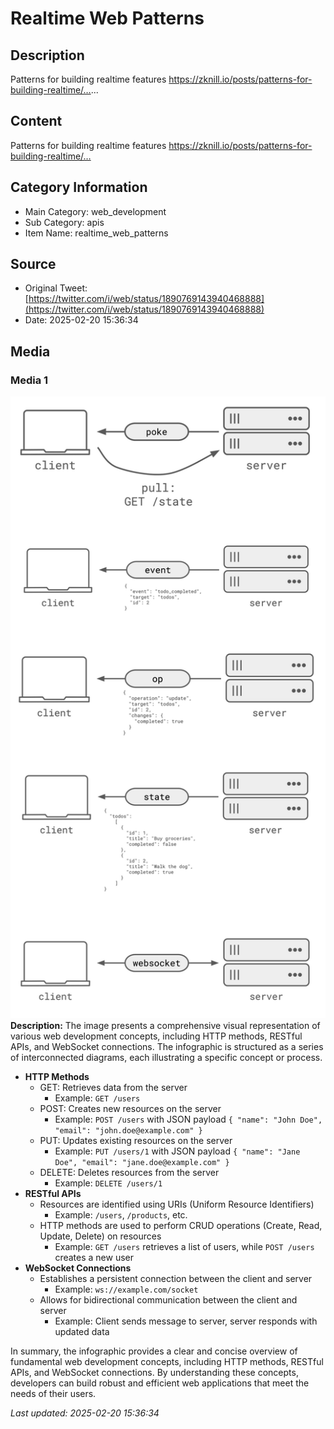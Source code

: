 # Realtime Web Patterns

## Description
Patterns for building realtime features
https://zknill.io/posts/patterns-for-building-realtime/…...

## Content
Patterns for building realtime features
https://zknill.io/posts/patterns-for-building-realtime/…

## Category Information

- Main Category: web_development
- Sub Category: apis
- Item Name: realtime_web_patterns

## Source

- Original Tweet: [https://twitter.com/i/web/status/1890769143940468888](https://twitter.com/i/web/status/1890769143940468888)
- Date: 2025-02-20 15:36:34

## Media

### Media 1
![media_0](./media_0.jpg)
**Description:** The image presents a comprehensive visual representation of various web development concepts, including HTTP methods, RESTful APIs, and WebSocket connections. The infographic is structured as a series of interconnected diagrams, each illustrating a specific concept or process.

*   **HTTP Methods**
    *   GET: Retrieves data from the server
        *   Example: `GET /users`
    *   POST: Creates new resources on the server
        *   Example: `POST /users` with JSON payload `{ "name": "John Doe", "email": "john.doe@example.com" }`
    *   PUT: Updates existing resources on the server
        *   Example: `PUT /users/1` with JSON payload `{ "name": "Jane Doe", "email": "jane.doe@example.com" }`
    *   DELETE: Deletes resources from the server
        *   Example: `DELETE /users/1`
*   **RESTful APIs**
    *   Resources are identified using URIs (Uniform Resource Identifiers)
        *   Example: `/users`, `/products`, etc.
    *   HTTP methods are used to perform CRUD operations (Create, Read, Update, Delete) on resources
        *   Example: `GET /users` retrieves a list of users, while `POST /users` creates a new user
*   **WebSocket Connections**
    *   Establishes a persistent connection between the client and server
        *   Example: `ws://example.com/socket`
    *   Allows for bidirectional communication between the client and server
        *   Example: Client sends message to server, server responds with updated data

In summary, the infographic provides a clear and concise overview of fundamental web development concepts, including HTTP methods, RESTful APIs, and WebSocket connections. By understanding these concepts, developers can build robust and efficient web applications that meet the needs of their users.


*Last updated: 2025-02-20 15:36:34*